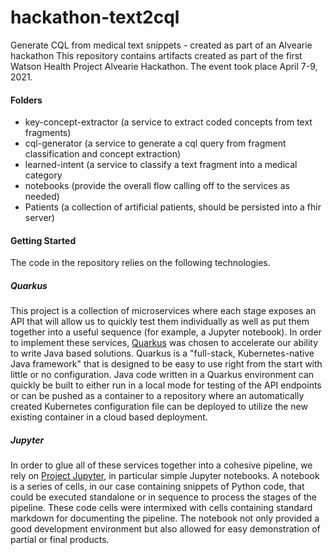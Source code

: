# hackathon-text2cql
Generate CQL from medical text snippets - created as part of an Alvearie hackathon
This repository contains artifacts created as part of the first Watson Health Project Alvearie Hackathon.  The event took place April 7-9, 2021.

#### Folders
- key-concept-extractor (a service to extract coded concepts from text fragments)
- cql-generator (a service to generate a cql query from fragment classification and concept extraction)
- learned-intent (a service to classify a text fragment into a medical category
- notebooks (provide the overall flow calling off to the services as needed)
- Patients (a collection of artificial patients, should be persisted into a fhir server)

#### Getting Started

The code in the repository relies on the following technologies.

##### Quarkus

This project is a collection of microservices where each stage exposes an API that will allow us to quickly test them individually as well as put them together into a useful sequence (for example, a Jupyter notebook).  In order to implement these services, [Quarkus](https://quarkus.io) was chosen to accelerate our ability to write Java based solutions.  Quarkus is a "full-stack, Kubernetes-native Java framework" that is designed to be easy to use right from the start with little or no configuration.  Java code written in a Quarkus environment can quickly be built to either run in a local mode for testing of the API endpoints or can be pushed as a container to a repository where an automatically created Kubernetes configuration file can be deployed to utilize the new existing container in a cloud based deployment.

##### Jupyter

In order to glue all of these services together into a cohesive pipeline, we rely on [Project Jupyter](https://jupyter.org), in particular simple Jupyter notebooks.  A notebook is a series of cells, in our case containing snippets of Python code, that could be executed standalone or in sequence to process the stages of the pipeline.  These code cells were intermixed with cells containing standard markdown for documenting the pipeline.  The notebook not only provided a good development environment but also allowed for easy demonstration of partial or final products.
